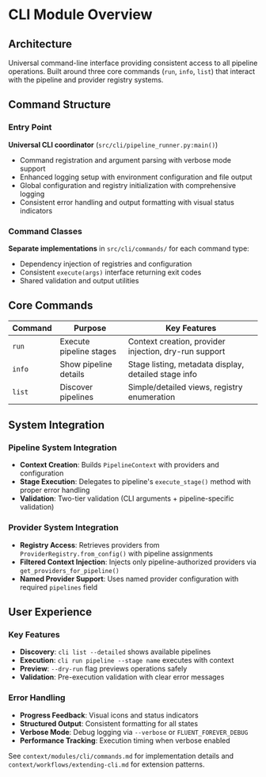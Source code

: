 # CLI Module Overview

## Architecture

Universal command-line interface providing consistent access to all pipeline operations. Built around three core commands (`run`, `info`, `list`) that interact with the pipeline and provider registry systems.

## Command Structure

### Entry Point
**Universal CLI coordinator** (`src/cli/pipeline_runner.py:main()`)
- Command registration and argument parsing with verbose mode support
- Enhanced logging setup with environment configuration and file output
- Global configuration and registry initialization with comprehensive logging
- Consistent error handling and output formatting with visual status indicators

### Command Classes
**Separate implementations** in `src/cli/commands/` for each command type:
- Dependency injection of registries and configuration
- Consistent `execute(args)` interface returning exit codes
- Shared validation and output utilities

## Core Commands

| Command | Purpose | Key Features |
|---------|---------|--------------|
| `run` | Execute pipeline stages | Context creation, provider injection, dry-run support |
| `info` | Show pipeline details | Stage listing, metadata display, detailed stage info |
| `list` | Discover pipelines | Simple/detailed views, registry enumeration |

## System Integration

### Pipeline System Integration
- **Context Creation**: Builds `PipelineContext` with providers and configuration
- **Stage Execution**: Delegates to pipeline's `execute_stage()` method with proper error handling
- **Validation**: Two-tier validation (CLI arguments + pipeline-specific validation)

### Provider System Integration
- **Registry Access**: Retrieves providers from `ProviderRegistry.from_config()` with pipeline assignments
- **Filtered Context Injection**: Injects only pipeline-authorized providers via `get_providers_for_pipeline()`
- **Named Provider Support**: Uses named provider configuration with required `pipelines` field

## User Experience

### Key Features
- **Discovery**: `cli list --detailed` shows available pipelines
- **Execution**: `cli run pipeline --stage name` executes with context
- **Preview**: `--dry-run` flag previews operations safely
- **Validation**: Pre-execution validation with clear error messages

### Error Handling
- **Progress Feedback**: Visual icons and status indicators
- **Structured Output**: Consistent formatting for all states
- **Verbose Mode**: Debug logging via `--verbose` or `FLUENT_FOREVER_DEBUG`
- **Performance Tracking**: Execution timing when verbose enabled

See `context/modules/cli/commands.md` for implementation details and `context/workflows/extending-cli.md` for extension patterns.
